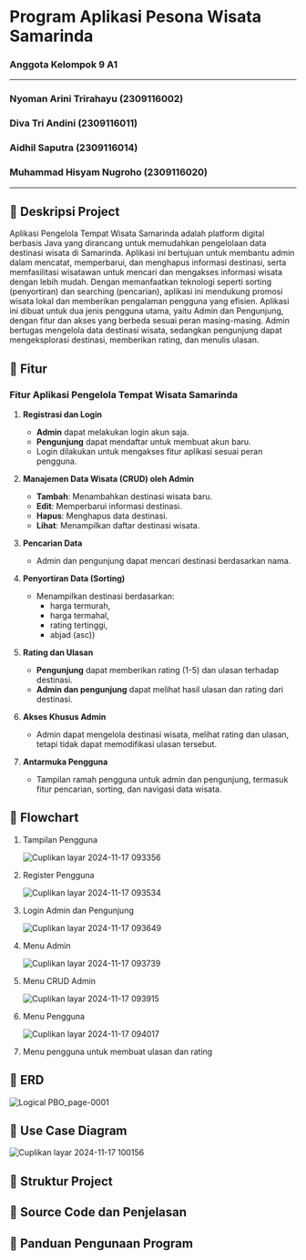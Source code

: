 # Program Aplikasi Pesona Wisata Samarinda
### Anggota Kelompok 9 A1
---
### Nyoman Arini Trirahayu          (2309116002)
### Diva Tri Andini                 (2309116011)
### Aidhil Saputra                  (2309116014)
### Muhammad Hisyam Nugroho         (2309116020)
---
## 📌 Deskripsi Project
Aplikasi Pengelola Tempat Wisata Samarinda adalah platform digital berbasis Java yang dirancang untuk memudahkan pengelolaan data destinasi wisata di Samarinda. Aplikasi ini bertujuan untuk membantu admin dalam mencatat, memperbarui, dan menghapus informasi destinasi, serta memfasilitasi wisatawan untuk mencari dan mengakses informasi wisata dengan lebih mudah. Dengan memanfaatkan teknologi seperti sorting (penyortiran) dan searching (pencarian), aplikasi ini mendukung promosi wisata lokal dan memberikan pengalaman pengguna yang efisien. Aplikasi ini dibuat untuk dua jenis pengguna utama, yaitu Admin dan Pengunjung, dengan fitur dan akses yang berbeda sesuai peran masing-masing. Admin bertugas mengelola data destinasi wisata, sedangkan pengunjung dapat mengeksplorasi destinasi, memberikan rating, dan menulis ulasan.
## 📌 Fitur
### Fitur Aplikasi Pengelola Tempat Wisata Samarinda

1. **Registrasi dan Login**  
   - **Admin** dapat melakukan login akun saja.
   - **Pengunjung** dapat mendaftar untuk membuat akun baru.  
   - Login dilakukan untuk mengakses fitur aplikasi sesuai peran pengguna.

2. **Manajemen Data Wisata (CRUD) oleh Admin**  
   - **Tambah**: Menambahkan destinasi wisata baru.  
   - **Edit**: Memperbarui informasi destinasi.  
   - **Hapus**: Menghapus data destinasi.  
   - **Lihat**: Menampilkan daftar destinasi wisata.

3. **Pencarian Data**  
   - Admin dan pengunjung dapat mencari destinasi berdasarkan nama.

4. **Penyortiran Data (Sorting)**  
   - Menampilkan destinasi berdasarkan:
     - harga termurah,
     - harga termahal,
     - rating tertinggi,
     - abjad (asc))

5. **Rating dan Ulasan**  
   - **Pengunjung** dapat memberikan rating (1-5) dan ulasan terhadap destinasi.  
   - **Admin dan pengunjung** dapat melihat hasil ulasan dan rating dari destinasi.

6. **Akses Khusus Admin**  
   - Admin dapat mengelola destinasi wisata, melihat rating dan ulasan, tetapi tidak dapat memodifikasi ulasan tersebut.  

7. **Antarmuka Pengguna**  
   - Tampilan ramah pengguna untuk admin dan pengunjung, termasuk fitur pencarian, sorting, dan navigasi data wisata.
   
## 📌 Flowchart
1.	Tampilan Pengguna

  	 ![Cuplikan layar 2024-11-17 093356](https://github.com/user-attachments/assets/fb7eda75-7d0f-4e03-8eee-0c5a56b9ef2f)

2.	Register Pengguna

  	 ![Cuplikan layar 2024-11-17 093534](https://github.com/user-attachments/assets/586e9030-d348-4aae-afff-1feb6de384d6)

3.	Login Admin dan Pengunjung

  	 ![Cuplikan layar 2024-11-17 093649](https://github.com/user-attachments/assets/82a6dde4-1065-4e0b-b54c-e13e52df599e)

4.	Menu Admin

  	  ![Cuplikan layar 2024-11-17 093739](https://github.com/user-attachments/assets/bbc664a7-ce97-4aea-9f8d-2c0c1d6afd17)

5.	Menu CRUD Admin

  	  ![Cuplikan layar 2024-11-17 093915](https://github.com/user-attachments/assets/d2c6c074-0fa3-4fdd-8580-5ca563ee6249)

6.	Menu Pengguna
  
    ![Cuplikan layar 2024-11-17 094017](https://github.com/user-attachments/assets/1237d096-b7f0-4a47-b9ed-8f377a290ed5)

7.	Menu pengguna untuk membuat ulasan dan rating 


## 📌 ERD
![Logical PBO_page-0001](https://github.com/user-attachments/assets/bb77ba51-5feb-4b38-8ffc-763f0d1606fb)

## 📌 Use Case Diagram
![Cuplikan layar 2024-11-17 100156](https://github.com/user-attachments/assets/9d3d11fe-1a04-4281-b116-8a6a239b1bad)


## 📌 Struktur Project
## 📌 Source Code dan Penjelasan
## 📌 Panduan Pengunaan Program
